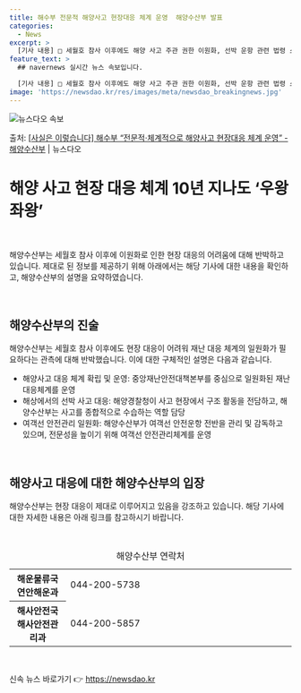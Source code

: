 ```yaml
---
title: 해수부 전문적 해양사고 현장대응 체계 운영  해양수산부 발표
categories:
  - News
excerpt: >
  [기사 내용] □ 세월호 참사 이후에도 해양 사고 주관 권한 이원화, 선박 운항 관련 법령 소관 부처 분산 …
feature_text: >
  ## navernews 실시간 뉴스 속보입니다.

  [기사 내용] □ 세월호 참사 이후에도 해양 사고 주관 권한 이원화, 선박 운항 관련 법령 소관 부처 분산 …
image: 'https://newsdao.kr/res/images/meta/newsdao_breakingnews.jpg'
---
```


![뉴스다오 속보](https://newsdao.kr/res/images/meta/newsdao_breakingnews.jpg)

<p>출처: <a href="https://newsdao.kr/3613" rel="dofollow">[사실은 이렇습니다] 해수부 “전문적·체계적으로 해양사고 현장대응 체계 운영” - 해양수산부</a> | 뉴스다오</p>

<h1>해양 사고 현장 대응 체계 10년 지나도 ‘우왕좌왕’</h1>
<p data-ke-size="size16">&nbsp;</p>
해양수산부는 세월호 참사 이후에 이원화로 인한 현장 대응의 어려움에 대해 반박하고 있습니다. 제대로 된 정보를 제공하기 위해 아래에서는 해당 기사에 대한 내용을 확인하고, 해양수산부의 설명을 요약하였습니다.
<p data-ke-size="size16">&nbsp;</p>

<h2>해양수산부의 진술</h2>
해양수산부는 세월호 참사 이후에도 현장 대응이 어려워 재난 대응 체계의 일원화가 필요하다는 관측에 대해 반박했습니다. 이에 대한 구체적인 설명은 다음과 같습니다.
<ul>
  <li>해양사고 대응 체계 확립 및 운영: 중앙재난안전대책본부를 중심으로 일원화된 재난 대응체계를 운영</li>
  <li>해상에서의 선박 사고 대응: 해양경찰청이 사고 현장에서 구조 활동을 전담하고, 해양수산부는 사고를 종합적으로 수습하는 역할 담당</li>
  <li>여객선 안전관리 일원화: 해양수산부가 여객선 안전운항 전반을 관리 및 감독하고 있으며, 전문성을 높이기 위해 여객선 안전관리체계를 운영</li>
</ul>
<p data-ke-size="size16">&nbsp;</p>

<h2>해양사고 대응에 대한 해양수산부의 입장</h2>
해양수산부는 현장 대응이 제대로 이루어지고 있음을 강조하고 있습니다. 해당 기사에 대한 자세한 내용은 아래 링크를 참고하시기 바랍니다.
<p data-ke-size="size16">&nbsp;</p>

<table>
  <caption>해양수산부 연락처</caption>
  <colgroup>
    <col style="width: 20%" />
    <col style="width: 80%" />
  </colgroup>
  <tr>
    <th>해운물류국 연안해운과</th>
    <td>044-200-5738</td>
  </tr>
  <tr>
    <th>해사안전국 해사안전관리과</th>
    <td>044-200-5857</td>
  </tr>
</table>
<p data-ke-size="size16">&nbsp;</p> 

신속 뉴스 바로가기 👉 <a href="https://newsdao.kr" rel="dofollow">https://newsdao.kr</a>



